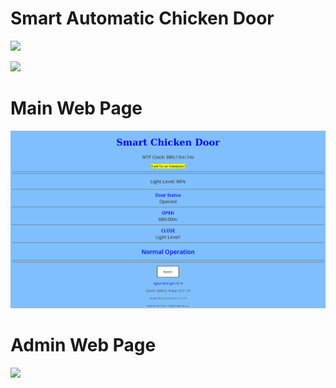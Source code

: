 # Smart Automatic Chicken Door
 
![](Images/automaticDoor.gif)

![](Images/Door.png)

# Main Web Page
![](Images/Smart%20Chicken%20Door.png)

# Admin Web Page
![](Images/ChickenCoopAdmin.png)


